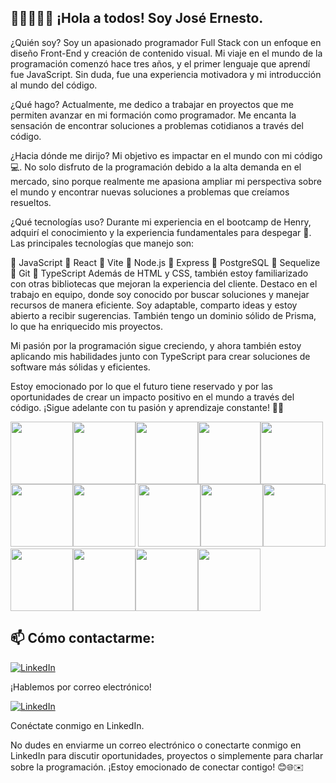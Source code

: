 ## 👋👋👋👋👋 ¡Hola a todos! Soy José Ernesto.

¿Quién soy? Soy un apasionado programador Full Stack con un enfoque en diseño Front-End y creación de contenido visual. Mi viaje en el mundo de la programación comenzó hace tres años, y el primer lenguaje que aprendí fue JavaScript. Sin duda, fue una experiencia motivadora y mi introducción al mundo del código.

¿Qué hago? Actualmente, me dedico a trabajar en proyectos que me permiten avanzar en mi formación como programador. Me encanta la sensación de encontrar soluciones a problemas cotidianos a través del código.

¿Hacia dónde me dirijo? Mi objetivo es impactar en el mundo con mi código 💻. No solo disfruto de la programación debido a la alta demanda en el mercado, sino porque realmente me apasiona ampliar mi perspectiva sobre el mundo y encontrar nuevas soluciones a problemas que creíamos resueltos.

¿Qué tecnologías uso? Durante mi experiencia en el bootcamp de Henry, adquirí el conocimiento y la experiencia fundamentales para despegar 🚀. Las principales tecnologías que manejo son:

🚀 JavaScript
🚀 React
🚀 Vite
🚀 Node.js
🚀 Express
🚀 PostgreSQL
🚀 Sequelize
🚀 Git
🚀 TypeScript
Además de HTML y CSS, también estoy familiarizado con otras bibliotecas que mejoran la experiencia del cliente. Destaco en el trabajo en equipo, donde soy conocido por buscar soluciones y manejar recursos de manera eficiente. Soy adaptable, comparto ideas y estoy abierto a recibir sugerencias. También tengo un dominio sólido de Prisma, lo que ha enriquecido mis proyectos.

Mi pasión por la programación sigue creciendo, y ahora también estoy aplicando mis habilidades junto con TypeScript para crear soluciones de software más sólidas y eficientes.

Estoy emocionado por lo que el futuro tiene reservado y por las oportunidades de crear un impacto positivo en el mundo a través del código. ¡Sigue adelante con tu pasión y aprendizaje constante! 💪✨
   
<img src="https://user-images.githubusercontent.com/133174571/277468609-a8ecf277-2ee7-4587-89b2-1ecfe9c55c1c.png" width="100" height="100"><img src="https://user-images.githubusercontent.com/133174571/277468708-ed5b86a8-bc65-4212-a4a2-f23de25f3366.png" width="100" height="100"><img src="https://user-images.githubusercontent.com/133174571/277468402-18381ff9-1e14-41e9-8d8e-e0dcf621a8aa.png" width="100" height="100"><img src="https://user-images.githubusercontent.com/133174571/277468677-78835ab9-984a-4f9f-ac58-e4fa3ff9498a.png" width="100" height="100"><img src="https://user-images.githubusercontent.com/133174571/277468456-414ebd64-fcec-4351-858b-050973950151.png" width="100" height="100"><img src="https://user-images.githubusercontent.com/133174571/277468930-23b9b88a-0898-41e0-943d-ac58385c0c6d.png" width="100" height="100"><img src="https://user-images.githubusercontent.com/133174571/277468982-7f3d4a61-5fed-4dea-b25b-005f93f2221e.png" width="100" height="100">   <img src="https://user-images.githubusercontent.com/133174571/277468540-cbfb0d5c-21c8-4887-97fd-6ab50dd9ae30.png" width="100" height="100"><img src="https://user-images.githubusercontent.com/133174571/277468575-77687e47-677f-4f01-b0b1-16c94468b329.png" width="100" height="100"><img src="https://user-images.githubusercontent.com/133174571/277468632-31226039-cf20-45c9-9d95-6332f291fbf0.png" width="100" height="100"><img src="https://user-images.githubusercontent.com/133174571/277468583-ea16364c-4111-4513-b5f4-25c5a9529e8d.png" width="100" height="100"><img src="https://user-images.githubusercontent.com/133174571/277468558-727c2516-0b2c-4a48-8e06-dbcc3b3d9679.png" width="100" height="100"><img src="https://user-images.githubusercontent.com/133174571/277468486-a840231e-0a5d-406f-ba75-c304081933e2.png" width="100" height="100"><img src="https://prismalens.vercel.app/header/logo-dark.svg" width="100" height="100">



 ## 📫 Cómo contactarme:

[![LinkedIn](https://camo.githubusercontent.com/e260052d80402ee1c3c47c1663259d0d952556860eec8eee4118a46b506f43a3/68747470733a2f2f696d672e69636f6e73382e636f6d2f636f6c6f722f34382f3030303030302f676d61696c2d6e65772e706e67)](mailto:bravo24ramosjose@gmail.com)

 ¡Hablemos por correo electrónico!

[![LinkedIn](https://camo.githubusercontent.com/9354d286708efe5450394771240324309cd530a93524c988d92296fa01b4bd7e/68747470733a2f2f696d672e69636f6e73382e636f6d2f636f6c6f722f34382f3030303030302f6c696e6b6564696e2e706e67)](https://www.linkedin.com/in/24bravo-ramos/)

 Conéctate conmigo en LinkedIn.

No dudes en enviarme un correo electrónico o conectarte conmigo en LinkedIn para discutir oportunidades, proyectos o simplemente para charlar sobre la programación. ¡Estoy emocionado de conectar contigo! 😊🌐✉️
